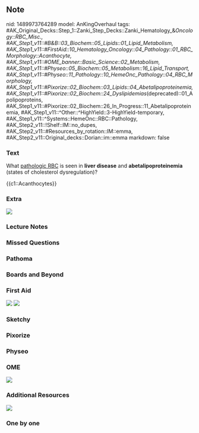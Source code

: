 ## Note
nid: 1489973764289
model: AnKingOverhaul
tags: #AK_Original_Decks::Step_1::Zanki_Step_Decks::Zanki_Hematology_&_Oncology::RBC_Misc., #AK_Step1_v11::#B&B::03_Biochem::05_Lipids::01_Lipid_Metabolism, #AK_Step1_v11::#FirstAid::10_Hematology_Oncology::04_Pathology::01_RBC_Morphology::Acanthocyte, #AK_Step1_v11::#OME_banner::Basic_Science::02_Metabolism, #AK_Step1_v11::#Physeo::05_Biochem::05_Metabolism::16_Lipid_Transport, #AK_Step1_v11::#Physeo::11_Pathology::10_HemeOnc_Pathology::04_RBC_Morphology, #AK_Step1_v11::#Pixorize::02_Biochem::03_Lipids::04_Abetalipoproteinemia, #AK_Step1_v11::#Pixorize::02_Biochem::24_Dyslipidemias_(deprecated)::01_Apolipoproteins, #AK_Step1_v11::#Pixorize::02_Biochem::26_In_Progress::11_Abetalipoproteinemia, #AK_Step1_v11::^Other::^HighYield::3-HighYield-temporary, #AK_Step1_v11::^Systems::HemeOnc::RBC::Pathology, #AK_Step2_v11::!Shelf::IM::no_dupes, #AK_Step2_v11::#Resources_by_rotation::IM::emma, #AK_Step2_v11::Original_decks::Dorian::im::emma
markdown: false

### Text
What <u>pathologic RBC</u> is seen in <b>liver disease</b> and
<b>abetalipoproteinemia</b> (states of cholesterol dysregulation)?
<div>
  {{c1::Acanthocytes}}
</div>

### Extra
<img src="paste-328247170564267.jpg">

### Lecture Notes


### Missed Questions


### Pathoma


### Boards and Beyond


### First Aid
<img src="tmpmyjZCA.png"> <img src="tmpF8ifZT.png">

### Sketchy


### Pixorize


### Physeo


### OME
<div class="ome-widget">
  <a href=
  "https://onlinemeded.org/spa/metabolism?ref=anki"><img src=
  "_OME_AnkiFlashcards_Topic_4.png"></a>
</div>

### Additional Resources
<div>
  <div>
    <div>
      <i><img class="resizer" src="paste-8222336931069953.jpg"
      style=""></i>
    </div>
  </div>
</div>

### One by one

